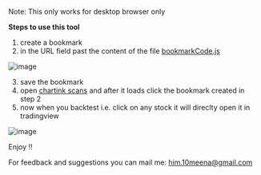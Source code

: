 Note: This only works for desktop browser only

**Steps to use this tool**

1. create a bookmark
2. in the URL field past the content of the file [bookmarkCode.js](https://github.com/himanshumeena/chartink_tradingview_linking/blob/master/bookmarkCode.js)

![image](https://user-images.githubusercontent.com/20402232/134404234-9cfb04da-c8fb-4389-af7a-1c99a02edb28.png)


3. save the bookmark
4. open [chartink scans](https://chartink.com/scan_dashboard) and after it loads click the bookmark created in step 2
5. now when you backtest i.e. click on any stock it will direclty open it in tradingview

![image](https://user-images.githubusercontent.com/20402232/136047373-0d66084b-1165-40d8-b226-54cdbd3241a8.png)




Enjoy !!


For feedback and suggestions you can mail me: him.10meena@gmail.com
